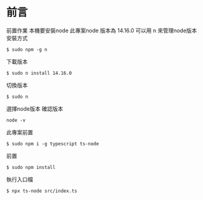 # 前言

前置作業
本機要安裝node 
此專案node 版本為 14.16.0
可以用 n 來管理node版本
安裝方式
```
$ sudo npm -g n
```
下載版本
```
$ sudo n install 14.16.0
```
切換版本
```
$ sudo n
```
選擇node版本
確認版本
```
node -v
```

此專案前置
```
$ sudo npm i -g typescript ts-node
```

前置
```
$ sudo npm install
```

執行入口檔
```
$ npx ts-node src/index.ts
```

